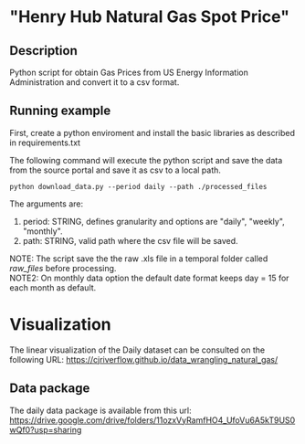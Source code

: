 # "Henry Hub Natural Gas Spot Price"
## Description
Python script for obtain Gas Prices from US Energy Information Administration and convert it to a csv format.

## Running example  
First, create a python enviroment and install the basic libraries as described in requirements.txt

The following command will execute the python script and save the data from the source portal and save it as csv to a local path.
```
python download_data.py --period daily --path ./processed_files
```
The arguments are:  
1. period: STRING, defines granularity and options are "daily", "weekly", "monthly".  
2. path: STRING, valid path where the csv file will be saved.  

NOTE: The script save the the raw .xls file in a temporal folder called *raw_files* before processing.  
NOTE2: On monthly data option the default date format keeps day = 15 for each month as default.  

# Visualization
The linear visualization of the Daily dataset can be consulted on the following URL: https://cjriverflow.github.io/data_wrangling_natural_gas/

## Data package
The daily data package is available from this url:  
https://drive.google.com/drive/folders/11ozxVyRamfHO4_UfoVu6A5kT9US0wQf0?usp=sharing 